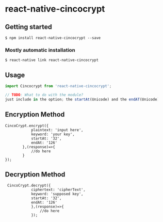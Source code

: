 # react-native-cincocrypt

## Getting started

`$ npm install react-native-cincocrypt --save`

### Mostly automatic installation

`$ react-native link react-native-cincocrypt`

## Usage
```javascript
import Cincocrypt from 'react-native-cincocrypt';

// TODO: What to do with the module?
just include in the option; the startAt(Unicode) and the endAT(Unicode)
```
## Encryption Method
```
CincoCrypt.encrypt({
            plaintext: 'input here',
            keyword: 'your key',
            startAt: '32',
            endAt: '126'
        },(response)=>{
        	//do here
   		}
});
```

## Decryption Method
```
 CincoCrypt.decrypt({
            ciphertext: 'cipherText',
            keyword: 'supposed key',
            startAt: '32',
            endAt: '126'
            },(response)=>{
                //do here
            });

```




